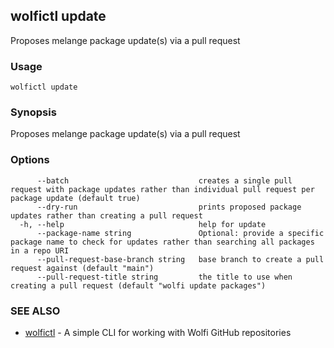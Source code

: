 ## wolfictl update

Proposes melange package update(s) via a pull request

### Usage

```
wolfictl update
```

### Synopsis

Proposes melange package update(s) via a pull request

### Options

```
      --batch                             creates a single pull request with package updates rather than individual pull request per package update (default true)
      --dry-run                           prints proposed package updates rather than creating a pull request
  -h, --help                              help for update
      --package-name string               Optional: provide a specific package name to check for updates rather than searching all packages in a repo URI
      --pull-request-base-branch string   base branch to create a pull request against (default "main")
      --pull-request-title string         the title to use when creating a pull request (default "wolfi update packages")
```

### SEE ALSO

* [wolfictl](wolfictl.md)	 - A simple CLI for working with Wolfi GitHub repositories

